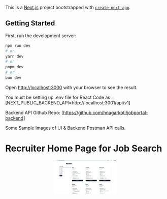 This is a [Next.js](https://nextjs.org/) project bootstrapped with [`create-next-app`](https://github.com/vercel/next.js/tree/canary/packages/create-next-app).

## Getting Started

First, run the development server:

```bash
npm run dev
# or
yarn dev
# or
pnpm dev
# or
bun dev
```

Open [http://localhost:3000](http://localhost:3000) with your browser to see the result.

You must be setting up .env file for React Code as : [NEXT_PUBLIC_BACKEND_API=http://localhost:3001/api/v1]

Backend API Github Repo: [https://github.com/hnagarkoti/jobportal-backend]

Some Sample Images of UI & Backend Postman API calls.
# Recruiter Home Page for Job Search

<p align="center">
  <a href="https://raw.githubusercontent.com/hnagarkoti/jobportal-ui/candidate-listing-page/public/images/After%20Login.png" target="blank"><img src="https://raw.githubusercontent.com/hnagarkoti/jobportal-ui/candidate-listing-page/public/images/After%20Login.png" width="200" alt="Nest Logo" /></a>
</p>